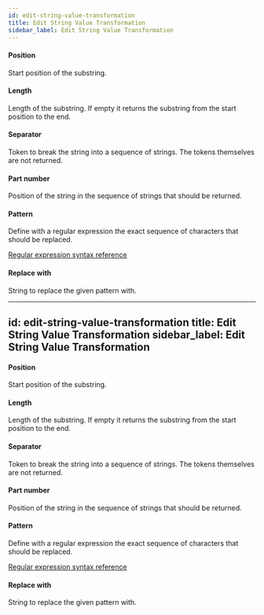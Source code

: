 ```yaml
---
id: edit-string-value-transformation
title: Edit String Value Transformation
sidebar_label: Edit String Value Transformation
---
```

#### Position
Start position of the substring.

#### Length
Length of the substring.
If empty it returns the substring from the start position to the end. 

#### Separator
Token to break the string into a sequence of strings. The tokens themselves are not returned.

#### Part number
Position of the string in the sequence of strings that should be returned.

#### Pattern
Define with a regular expression the exact sequence of characters that should be replaced.

<a href=http://www.regular-expressions.info/reference.html target="_blank">Regular expression syntax reference</a>

#### Replace with
String to replace the given pattern with.

---
id: edit-string-value-transformation
title: Edit String Value Transformation
sidebar_label: Edit String Value Transformation
---
#### Position
Start position of the substring.

#### Length
Length of the substring.
If empty it returns the substring from the start position to the end. 

#### Separator
Token to break the string into a sequence of strings. The tokens themselves are not returned.

#### Part number
Position of the string in the sequence of strings that should be returned.

#### Pattern
Define with a regular expression the exact sequence of characters that should be replaced.

<a href=http://www.regular-expressions.info/reference.html target="_blank">Regular expression syntax reference</a>

#### Replace with
String to replace the given pattern with.


